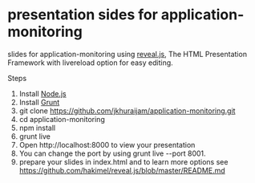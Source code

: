 presentation sides for application-monitoring 
=================

slides for application-monitoring using <a href="http://lab.hakim.se/reveal-js/">reveal.js</a>, The HTML Presentation Framework with livereload option for easy editing.

Steps

1. Install <a href="http://nodejs.org">Node.js</a> 
2. Install <a href="http://gruntjs.com">Grunt</a>
3. git clone https://github.com/jkhuraijam/application-monitoring.git
4. cd application-monitoring 
5. npm install
6. grunt live
7. Open http://localhost:8000 to view your presentation
8. You can change the port by using grunt live --port 8001.
9. prepare your slides in index.html and to learn more options see https://github.com/hakimel/reveal.js/blob/master/README.md
